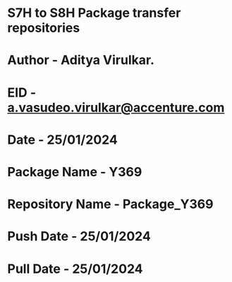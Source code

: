 # S7H to S8H Package transfer repositories
# Author - Aditya Virulkar.
# EID - a.vasudeo.virulkar@accenture.com
# Date - 25/01/2024

# Package Name - Y369
# Repository Name - Package_Y369

# Push Date - 25/01/2024
# Pull Date - 25/01/2024
